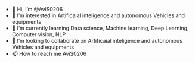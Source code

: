 - 👋 Hi, I’m @AviS0206
- 👀 I’m interested in Artificaial inteligence and autonomous Vehicles and equipments
- 🌱 I’m currently learning Data science, Machine learning, Deep Learning, Computer vision, NLP
- 💞️ I’m looking to collaborate on Artificaial inteligence and autonomous Vehicles and equipments
- 📫 How to reach me AviS0206

<!---
AviS0206/AviS0206 is a ✨ special ✨ repository because its `README.md` (this file) appears on your GitHub profile.
You can click the Preview link to take a look at your changes.
--->
